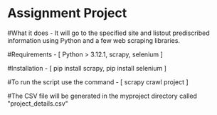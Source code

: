 # Assignment Project

 #What it does - 
 It will go to the specified site and listout prediscribed information using Python and a few web scraping libraries.

 #Requirements - 
    [ Python > 3.12.1,
     scrapy,
     selenium ]

 #Installation - 
    [ pip install scrapy,
    pip install selenium ]

 #To run the script use the command - 
  [ scrapy crawl project ]

 #The CSV file will be generated in the myproject directory called "project_details.csv"
